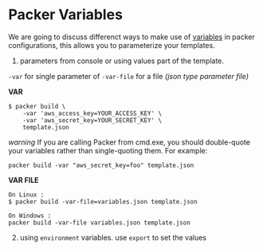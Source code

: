 # Packer Variables

We are going to discuss differenct ways to make use of [variables](https://www.packer.io/docs/templates/user-variables.html) in packer configurations, this allows you to parameterize your templates.

1. parameters from console or using values part of the template.

`-var` for single parameter of `-var-file` for a file _(json type parameter file)_

__VAR__

```
$ packer build \
    -var 'aws_access_key=YOUR_ACCESS_KEY' \
    -var 'aws_secret_key=YOUR_SECRET_KEY' \
    template.json
```
_warning_ If you are calling Packer from cmd.exe, you should double-quote your variables rather than single-quoting them. For example:

`packer build -var "aws_secret_key=foo" template.json`


__VAR FILE__

```
On Linux :
$ packer build -var-file=variables.json template.json

On Windows :
packer build -var-file variables.json template.json

```


2. using `environment` variables. use `export` to set the values

